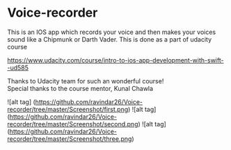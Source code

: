 # Voice-recorder
This is an IOS app which records your voice and then makes your voices sound like a Chipmunk or Darth Vader.
This is done as a part of udacity course

https://www.udacity.com/course/intro-to-ios-app-development-with-swift--ud585

Thanks to Udacity team for such an wonderful course!<br>
Special thanks to the course mentor, Kunal Chawla

![alt tag] (https://github.com/ravindar26/Voice-recorder/tree/master/Screenshot/first.png)
![alt tag] (https://github.com/ravindar26/Voice-recorder/tree/master/Screenshot/second.png)
![alt tag] (https://github.com/ravindar26/Voice-recorder/tree/master/Screenshot/three.png)

